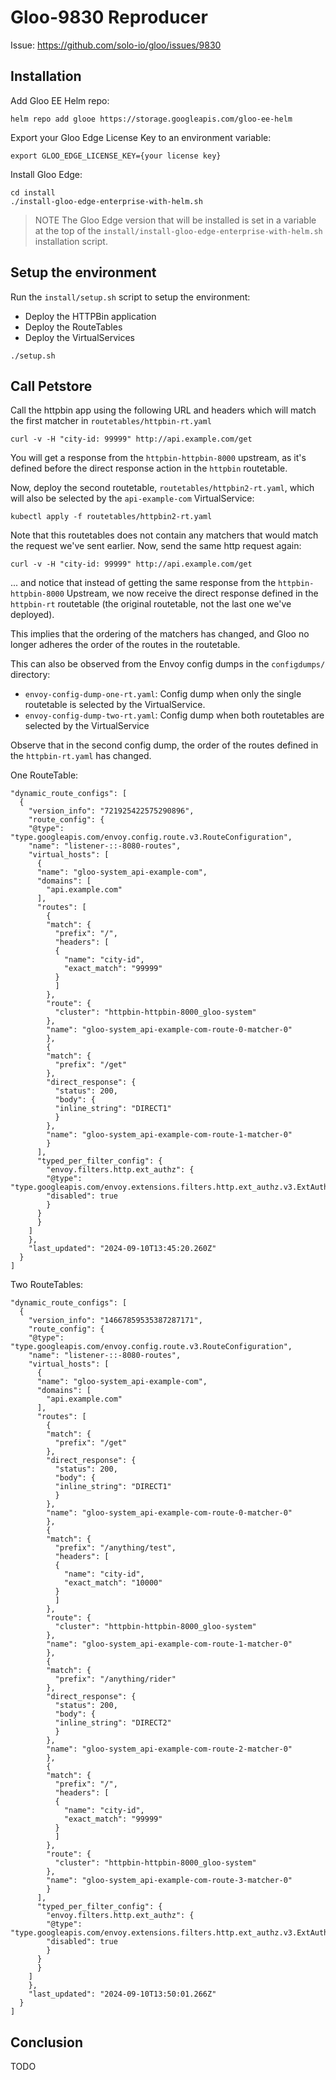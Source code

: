 # Gloo-9830 Reproducer

Issue: https://github.com/solo-io/gloo/issues/9830

## Installation

Add Gloo EE Helm repo:
```
helm repo add glooe https://storage.googleapis.com/gloo-ee-helm
```

Export your Gloo Edge License Key to an environment variable:
```
export GLOO_EDGE_LICENSE_KEY={your license key}
```

Install Gloo Edge:
```
cd install
./install-gloo-edge-enterprise-with-helm.sh
```

> NOTE
> The Gloo Edge version that will be installed is set in a variable at the top of the `install/install-gloo-edge-enterprise-with-helm.sh` installation script.

## Setup the environment

Run the `install/setup.sh` script to setup the environment:

- Deploy the HTTPBin application
- Deploy the RouteTables
- Deploy the VirtualServices


```
./setup.sh
```

## Call Petstore

Call the httpbin app using the following URL and headers which will match the first matcher in `routetables/httpbin-rt.yaml`

```
curl -v -H "city-id: 99999" http://api.example.com/get
```

You will get a response from the `httpbin-httpbin-8000` upstream, as it's defined before the direct response action in the `httpbin` routetable.

Now, deploy the second routetable, `routetables/httpbin2-rt.yaml`, which will also be selected by the `api-example-com` VirtualService:

```
kubectl apply -f routetables/httpbin2-rt.yaml
```

Note that this routetables does not contain any matchers that would match the request we've sent earlier. Now, send the same http request again:

```
curl -v -H "city-id: 99999" http://api.example.com/get
```

... and notice that instead of getting the same response from the `httpbin-httpbin-8000` Upstream, we now receive the direct response defined in the `httpbin-rt` routetable (the original routetable, not the last one we've deployed).

This implies that the ordering of the matchers has changed, and Gloo no longer adheres the order of the routes in the routetable.

This can also be observed from the Envoy config dumps in the `configdumps/` directory:
- `envoy-config-dump-one-rt.yaml`: Config dump when only the single routetable is selected by the VirtualService.
- `envoy-config-dump-two-rt.yaml`: Config dump when both routetables are selected by the VirtualService

Observe that in the second config dump, the order of the routes defined in the `httpbin-rt.yaml` has changed.

One RouteTable:

```
"dynamic_route_configs": [
  {
    "version_info": "721925422575290896",
    "route_config": {
    "@type": "type.googleapis.com/envoy.config.route.v3.RouteConfiguration",
    "name": "listener-::-8080-routes",
    "virtual_hosts": [
      {
      "name": "gloo-system_api-example-com",
      "domains": [
        "api.example.com"
      ],
      "routes": [
        {
        "match": {
          "prefix": "/",
          "headers": [
          {
            "name": "city-id",
            "exact_match": "99999"
          }
          ]
        },
        "route": {
          "cluster": "httpbin-httpbin-8000_gloo-system"
        },
        "name": "gloo-system_api-example-com-route-0-matcher-0"
        },
        {
        "match": {
          "prefix": "/get"
        },
        "direct_response": {
          "status": 200,
          "body": {
          "inline_string": "DIRECT1"
          }
        },
        "name": "gloo-system_api-example-com-route-1-matcher-0"
        }
      ],
      "typed_per_filter_config": {
        "envoy.filters.http.ext_authz": {
        "@type": "type.googleapis.com/envoy.extensions.filters.http.ext_authz.v3.ExtAuthzPerRoute",
        "disabled": true
        }
      }
      }
    ]
    },
    "last_updated": "2024-09-10T13:45:20.260Z"
  }
]
```

Two RouteTables:
```
"dynamic_route_configs": [
  {
    "version_info": "14667859535387287171",
    "route_config": {
    "@type": "type.googleapis.com/envoy.config.route.v3.RouteConfiguration",
    "name": "listener-::-8080-routes",
    "virtual_hosts": [
      {
      "name": "gloo-system_api-example-com",
      "domains": [
        "api.example.com"
      ],
      "routes": [
        {
        "match": {
          "prefix": "/get"
        },
        "direct_response": {
          "status": 200,
          "body": {
          "inline_string": "DIRECT1"
          }
        },
        "name": "gloo-system_api-example-com-route-0-matcher-0"
        },
        {
        "match": {
          "prefix": "/anything/test",
          "headers": [
          {
            "name": "city-id",
            "exact_match": "10000"
          }
          ]
        },
        "route": {
          "cluster": "httpbin-httpbin-8000_gloo-system"
        },
        "name": "gloo-system_api-example-com-route-1-matcher-0"
        },
        {
        "match": {
          "prefix": "/anything/rider"
        },
        "direct_response": {
          "status": 200,
          "body": {
          "inline_string": "DIRECT2"
          }
        },
        "name": "gloo-system_api-example-com-route-2-matcher-0"
        },
        {
        "match": {
          "prefix": "/",
          "headers": [
          {
            "name": "city-id",
            "exact_match": "99999"
          }
          ]
        },
        "route": {
          "cluster": "httpbin-httpbin-8000_gloo-system"
        },
        "name": "gloo-system_api-example-com-route-3-matcher-0"
        }
      ],
      "typed_per_filter_config": {
        "envoy.filters.http.ext_authz": {
        "@type": "type.googleapis.com/envoy.extensions.filters.http.ext_authz.v3.ExtAuthzPerRoute",
        "disabled": true
        }
      }
      }
    ]
    },
    "last_updated": "2024-09-10T13:50:01.266Z"
  }
]
```

## Conclusion
TODO